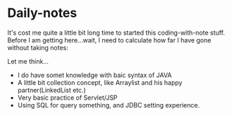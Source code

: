 # Daily-notes

It's cost me quite a little bit long time to started this coding-with-note stuff. Before I am getting here...wait, I need to calculate how far I have gone without taking notes:

Let me think...
- I do have somet knowledge with baic syntax of JAVA
- A little bit collection concept, like Arraylist and his happy partner(LinkedList etc.)
- Very basic practice of Servlet/JSP
- Using SQL for query something, and JDBC setting experience.
